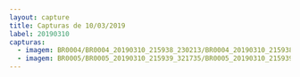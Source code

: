 ```yaml
---
layout: capture
title: Capturas de 10/03/2019
label: 20190310
capturas:
  - imagem: BR0004/BR0004_20190310_215938_230213/BR0004_20190310_215938_230213_stack_46_meteors.jpg
  - imagem: BR0005/BR0005_20190310_215939_321735/BR0005_20190310_215939_321735_stack_5_meteors.jpg
---
```

